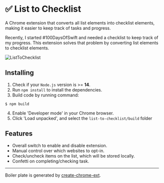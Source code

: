 # ✅ List to Checklist

A Chrome extension that converts all list elements into checklist elements, making it easier to keep track of tasks and progress.

Recently, I started #100DaysOfSwift and needed a checklist to keep track of my progress. This extension solves that problem by converting list elements to checklist elements.

![ListToChecklist](https://github.com/rational-kunal/List-to-Checklist/assets/28783605/24c25fe4-1fb3-40d1-a632-7010862f6c66)

## Installing

1. Check if your `Node.js` version is >= **14**.
2. Run `npm install` to install the dependencies.
3. Build code by running command:

```shell
$ npm build
```

4. Enable 'Developer mode' in your Chrome browser.
5. Click 'Load unpacked', and select the `list-to-checklist/build` folder

## Features

- Overall switch to enable and disable extension.
- Manual control over which websites to opt-in.
- Check/uncheck items on the list, which will be stored locally.
- Confetti on completing/checking task.

---

Boiler plate is generated by [create-chrome-ext](https://github.com/guocaoyi/create-chrome-ext).

